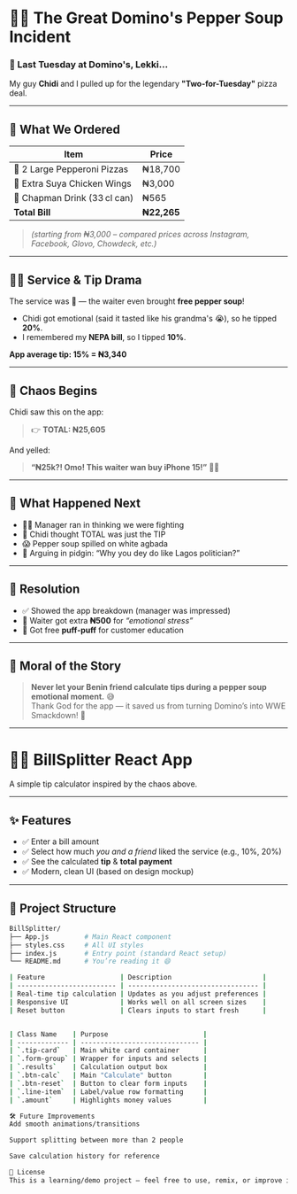 # 🍕🔥 The Great Domino's Pepper Soup Incident

### 📅 Last Tuesday at Domino's, Lekki...

My guy **Chidi** and I pulled up for the legendary **"Two-for-Tuesday"** pizza deal.

---

## 🧾 What We Ordered

| Item                             | Price      |
|----------------------------------|------------|
| 🍕 2 Large Pepperoni Pizzas      | ₦18,700    |
| 🍗 Extra Suya Chicken Wings      | ₦3,000     |
| 🧃 Chapman Drink (33 cl can)     | ₦565       |
| **Total Bill**                   | **₦22,265** |

> *(starting from ₦3,000 – compared prices across Instagram, Facebook, Glovo, Chowdeck, etc.)*

---

## 🧑‍🍳 Service & Tip Drama

The service was 💯 — the waiter even brought **free pepper soup**!

- Chidi got emotional (said it tasted like his grandma's 😭), so he tipped **20%**.
- I remembered my **NEPA bill**, so I tipped **10%**.

**App average tip: 15% = ₦3,340**

---

## 🧨 Chaos Begins

Chidi saw this on the app:

> 👉 **TOTAL: ₦25,605**

And yelled:

> **“₦25k?! Omo! This waiter wan buy iPhone 15!”** 📱💥

---

## 🥴 What Happened Next

- 🏃‍♂️ Manager ran in thinking we were fighting  
- 🤯 Chidi thought TOTAL was just the TIP  
- 😱 Pepper soup spilled on white agbada  
- 🤬 Arguing in pidgin: “Why you dey do like Lagos politician?”

---

## 🤝 Resolution

- ✅ Showed the app breakdown (manager was impressed)  
- 🧘 Waiter got extra **₦500** for *“emotional stress”*  
- 🍩 Got free **puff‑puff** for customer education

---

## 🧠 Moral of the Story

> **Never let your Benin friend calculate tips during a pepper soup emotional moment.** 😅  
> Thank God for the app — it saved us from turning Domino’s into WWE Smackdown! 🥴

---

# 👨‍💻 BillSplitter React App

A simple tip calculator inspired by the chaos above.

---

## ✨ Features

- ✅ Enter a bill amount  
- ✅ Select how much *you and a friend* liked the service (e.g., 10%, 20%)  
- ✅ See the calculated **tip** & **total payment**  
- ✅ Modern, clean UI (based on design mockup)

---

## 📁 Project Structure

```bash
BillSplitter/
├── App.js         # Main React component
├── styles.css     # All UI styles
├── index.js       # Entry point (standard React setup)
└── README.md      # You’re reading it 😄

| Feature                   | Description                       |
| ------------------------- | --------------------------------- |
| Real-time tip calculation | Updates as you adjust preferences |
| Responsive UI             | Works well on all screen sizes    |
| Reset button              | Clears inputs to start fresh      |


| Class Name    | Purpose                        |
| ------------- | ------------------------------ |
| `.tip-card`   | Main white card container      |
| `.form-group` | Wrapper for inputs and selects |
| `.results`    | Calculation output box         |
| `.btn-calc`   | Main "Calculate" button        |
| `.btn-reset`  | Button to clear form inputs    |
| `.line-item`  | Label/value row formatting     |
| `.amount`     | Highlights money values        |

🛠 Future Improvements
Add smooth animations/transitions

Support splitting between more than 2 people

Save calculation history for reference

📄 License
This is a learning/demo project — feel free to use, remix, or improve it!
